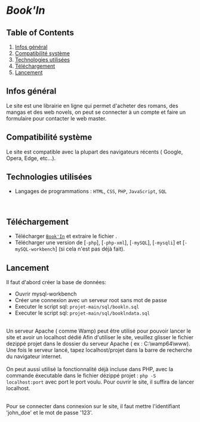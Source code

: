 # ***Book'In***
## Table of Contents
1. [Infos général](#infos-général)
2. [Compatibilité système](#compatibilité-système)
3. [Technologies utilisées](#technologies-utilisées)
4. [Téléchargement](#téléchargement)
5. [Lancement](#lancement)

## Infos général

Le site est une librairie en ligne qui permet d'acheter des romans, des mangas et des web novels, on peut se connecter à un compte et faire un formulaire pour contacter le web master.
<br/> 

## Compatibilité système

Le site est compatible avec la plupart des navigateurs récents ( Google, Opera, Edge, etc...).
<br/>

## Technologies utilisées

* Langages de programmations : <code>HTML</code>, <code>CSS</code>, <code>PHP</code>, <code>JavaScript</code>, <code>SQL</code>
<br/>


## Téléchargement

* Télécharger [<code>Book'In</code>](https://github.com/xymunia/projet/archive/refs/heads/main.zip) et extraire le fichier .
* Télécharger une version de [<code>-php</code>], [<code>-php-xml</code>], [<code>-mySQL</code>], [<code>-mysqli</code>] et [<code>-mySQL-workbench</code>] (si cela n'est pas déjà fait).


## Lancement
Il faut d'abord créer la base de données: 
<ul>
<li> Ouvrir mysql-workbench</li>
<li> Créer une connexion avec un serveur root sans mot de passe</li>
<li> Executer le script sql: <code>projet-main/sql/bookln.sql</code></li>
<li> Executer le script sql: <code>projet-main/sql/booklndata.sql</code></li>

</ul>

<br/>
Un serveur Apache ( comme Wamp) peut être utilisé pour pouvoir lancer le site et avoir un localhost dédié
Afin d'utiliser le site, veuillez glisser le fichier dezippé projet dans le dossier du serveur Apache ( ex : C:\wamp64\www).
Une fois le serveur lancé, tapez localhost/projet dans la barre de recherche du navigateur internet.
<br/><br/>
On peut aussi utilisé la fonctionnalité déjà incluse dans PHP, avec la commande éxecutable dans le fichier dézippé projet : <code>php -S localhost:port</code> avec port le port voulu. Pour ouvrir le site, il suffira de lancer localhost.
<br/>
<br/>


Pour se connecter dans connexion sur le site, il faut mettre l'identifiant 'john_doe' et le mot de passe '123'. <br/>
